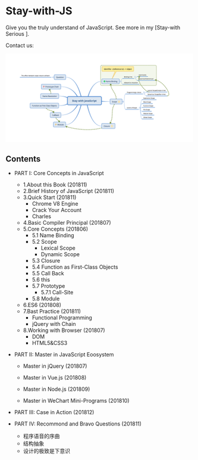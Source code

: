 # Stay-with-JS
Give you the truly understand of JavaScript. See more in my [Stay-with Serious ].

Contact us:

![image-20180620220157879](assets/image-20180620220157879.png)

## Contents

- PART I: Core Concepts in JavaScript 
  - 1.About this Book (201811)  
  - 2.Brief History of JavaScript (201811)  
  - 3.Quick Start (201811)  
    - Chrome V8 Engine 
    - Crack Your Account 
    - Charles 
  - 4.Basic Compiler Principal (201807) 
  - 5.Core Concepts (201806) 
    - 5.1 Name Binding 
    - 5.2 Scope 
      - Lexical Scope 
      - Dynamic Scope 
    - 5.3 Closure 
    - 5.4 Function as First-Class Objects 
    - 5.5 Call Back 
    - 5.6 this
    - 5.7 Prototype
      - 5.7.1 Call-Site
    - 5.8 Module 
  - 6.ES6 (201808) 
  - 7.Bast Practice (201811)  
    - Functional Programming 
    - jQuery with Chain 
  - 8.Working with Browser (201807) 
    - DOM 
    - HTML5&CSS3 
- PART II: Master in JavaScript Eoosystem 

  - Master in jQuery (201807)  

  - Master in Vue.js (201808)  
  - Master in Node.js (201809)  
  - Master in WeChart Mini-Programs (201810)  
- PART III: Case in Action (201812)  
- PART IV: Recommond and Bravo Questions (201811)  
  - 程序语音的序曲
  - 结构抽象
  - 设计的极致是下意识



